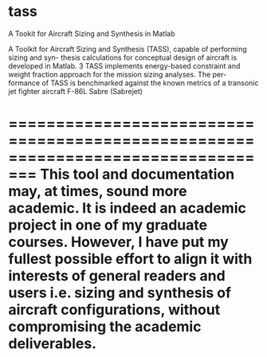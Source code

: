 # tass
A Tookit for Aircraft Sizing and Synthesis in Matlab

A Toolkit for Aircraft Sizing and Synthesis (TASS), capable of performing sizing and syn-
thesis calculations for conceptual design of aircraft is developed in Matlab. 3 TASS implements
energy-based constraint and weight fraction approach for the mission sizing analyses. The per-
formance of TASS is benchmarked against the known metrics of a transonic jet fighter aircraft
F-86L Sabre (Sabrejet)

=================================================================================
This tool and documentation may, at times, sound more academic. It is indeed an academic project in one of my graduate courses. However, I have put my fullest possible effort to align it with interests of general readers and users i.e. sizing and synthesis of aircraft configurations, without compromising the academic deliverables.
=================================================================================
